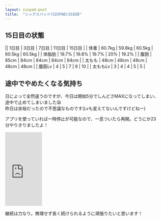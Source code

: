 ```yaml
---
layout: sixpad-post
title:  "シックスパッド(SIXPAD)15日目"
---
```


## 15日目の状態

|| 1日目 | 3日目 | 7日目 | 11日目 | 15日目 |
| 体重   | 60.7kg | 59.8kg | 60.5kg | 60.5kg | 60.5kg |
| 体脂肪 | 19.7% | 19.8% | 19.7% | 20% | 19.2% |
| 腹囲 | 85cm | 84cm | 84cm | 84cm | 84cm |
| 太もも | 48cm | 48cm | 48cm | 48cm | 48cm |
| 腹筋Lv | 4 | 5 | 7 | 9 | 10 |
| 太ももLv | 3 | 4 | 4 | 5 | 5 |


## 途中でやめたくなる気持ち

日によって全然違うのですが、今日は開始5分でしんどさMAXになってしまい、途中で止めてしまいました😫   
昨日は余裕だったので不思議なものです(Lvも変えてないんですけどねー)  


アプリを使っていれば一時停止が可能なので、一息ついたら再開。どうにか23分やりきりましたよ！

<iframe style="width:120px;height:240px;" marginwidth="0" marginheight="0" scrolling="no" frameborder="0" src="https://rcm-fe.amazon-adsystem.com/e/cm?ref=qf_sp_asin_til&t=kbysta10f-22&m=amazon&o=9&p=8&l=as1&IS2=1&detail=1&asins=B072Q2ZLNN&linkId=7d5745bcdf7628d4bb66f69f2552e80f&bc1=000000&lt1=_blank&fc1=333333&lc1=0066c0&bg1=ffffff&f=ifr">
</iframe>

継続は力なり。無理せず長く続けられるように頑張りたいと思います！


